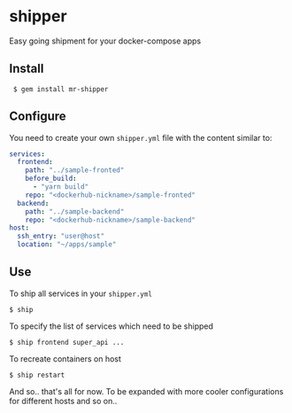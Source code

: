 # shipper
Easy going shipment for your docker-compose apps

## Install

` $ gem install mr-shipper`

## Configure

You need to create your own `shipper.yml` file with the content similar to:

```yaml
services:
  frontend:
    path: "../sample-fronted"
    before_build:
      - "yarn build"
    repo: "<dockerhub-nickname>/sample-fronted"
  backend:
    path: "../sample-backend"
    repo: "<dockerhub-nickname>/sample-backend"
host: 
  ssh_entry: "user@host"
  location: "~/apps/sample"
```

## Use

To ship all services in your `shipper.yml`

`$ ship`

To specify the list of services which need to be shipped

`$ ship frontend super_api ...`

To recreate containers on host

`$ ship restart`

And so.. that's all for now. 
To be expanded with more cooler configurations for different hosts and so on..
